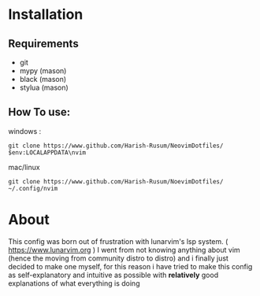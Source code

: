# Installation

## Requirements
-  git
- mypy (mason)
- black (mason)
- stylua (mason)

## How To use:
windows : 
```
git clone https://www.github.com/Harish-Rusum/NeovimDotfiles/ $env:LOCALAPPDATA\nvim 
```

mac/linux
```
git clone https://www.github.com/Harish-Rusum/NoevimDotfiles/ ~/.config/nvim
```

# About

This config was born out of frustration with lunarvim's lsp system. ( https://www.lunarvim.org )
I went from not knowing anything about vim (hence the moving from community distro to distro) and i finally just decided to make one myself, for this reason i have tried to make this config as self-explanatory and intuitive as possible with **relatively** good explanations of what everything is doing 

